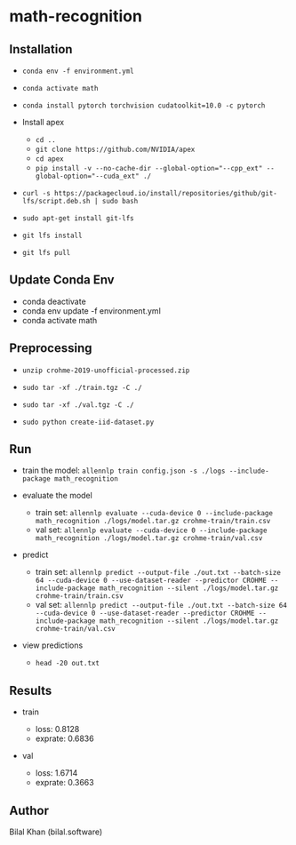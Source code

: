 # math-recognition

## Installation

-   `conda env -f environment.yml`
-   `conda activate math`
-   `conda install pytorch torchvision cudatoolkit=10.0 -c pytorch`
-   Install apex

    -   `cd ..`
    -   `git clone https://github.com/NVIDIA/apex`
    -   `cd apex`
    -   `pip install -v --no-cache-dir --global-option="--cpp_ext" --global-option="--cuda_ext" ./`

-   `curl -s https://packagecloud.io/install/repositories/github/git-lfs/script.deb.sh | sudo bash`
-   `sudo apt-get install git-lfs`
-   `git lfs install`
-   `git lfs pull`

## Update Conda Env

-   conda deactivate
-   conda env update -f environment.yml
-   conda activate math

## Preprocessing

-   `unzip crohme-2019-unofficial-processed.zip`
-   `sudo tar -xf ./train.tgz -C ./`
-   `sudo tar -xf ./val.tgz -C ./`

-   `sudo python create-iid-dataset.py`

## Run

-   train the model: `allennlp train config.json -s ./logs --include-package math_recognition`
-   evaluate the model

    -   train set: `allennlp evaluate --cuda-device 0 --include-package math_recognition ./logs/model.tar.gz crohme-train/train.csv`
    -   val set: `allennlp evaluate --cuda-device 0 --include-package math_recognition ./logs/model.tar.gz crohme-train/val.csv`

-   predict

    -   train set: `allennlp predict --output-file ./out.txt --batch-size 64 --cuda-device 0 --use-dataset-reader --predictor CROHME --include-package math_recognition --silent ./logs/model.tar.gz crohme-train/train.csv`
    -   val set: `allennlp predict --output-file ./out.txt --batch-size 64 --cuda-device 0 --use-dataset-reader --predictor CROHME --include-package math_recognition --silent ./logs/model.tar.gz crohme-train/val.csv`

-   view predictions
    -   `head -20 out.txt`

## Results

-   train

    -   loss: 0.8128
    -   exprate: 0.6836

-   val
    -   loss: 1.6714
    -   exprate: 0.3663

## Author

Bilal Khan (bilal.software)
